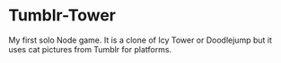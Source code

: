 Tumblr-Tower
============

My first solo Node game.
It is a clone of Icy Tower or Doodlejump but it uses cat pictures from Tumblr for platforms.
